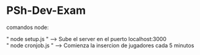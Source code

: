 # PSh-Dev-Exam

comandos node:

" node setup.js " --> Sube el server en el puerto localhost:3000 </br>
" node cronjob.js " --> Comienza la insercion de jugadores cada 5 minutos
